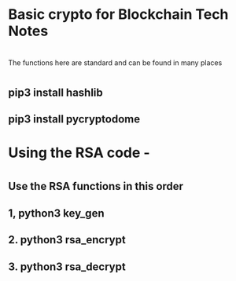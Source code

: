 # 
# Basic crypto for Blockchain Tech Notes
#
The functions here are standard and can be found in many places
# 
## pip3 install hashlib
## pip3 install pycryptodome
#
#
# Using the RSA code - 
#
## Use the RSA functions in this order
## 1, python3 key_gen
## 2. python3 rsa_encrypt
## 3. python3 rsa_decrypt

